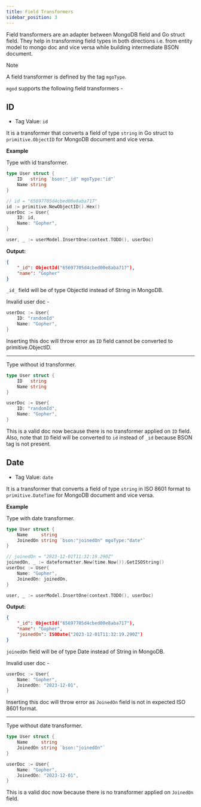```yaml
---
title: Field Transformers
sidebar_position: 3
---
```


Field transformers are an adapter between MongoDB field and Go struct field. They help in transforming field types in both directions i.e. from entity model to mongo doc and vice versa while building intermediate BSON document.

> [!NOTE]
> A field transformer is defined by the tag `mgoType`.

`mgod` supports the following field transformers -

## ID
* Tag Value: `id`

It is a transformer that converts a field of type `string` in Go struct to `primitive.ObjectID` for MongoDB document and vice versa.

**Example**

Type with id transformer.
```go
type User struct {
	ID   string `bson:"_id" mgoType:"id"`
	Name string
}

// id = "65697705d4cbed00e8aba717"
id := primitive.NewObjectID().Hex()
userDoc := User{
	ID: id,
	Name: "Gopher",
}

user, _ := userModel.InsertOne(context.TODO(), userDoc)
```

**Output:**
```json
{
	"_id": ObjectId("65697705d4cbed00e8aba717"),
	"name": "Gopher"
}
```
`_id_` field will be of type ObjectId instead of String in MongoDB.

Invalid user doc -
```go
userDoc := User{
	ID: "randomId"
	Name: "Gopher",
}
```
Inserting this doc will throw error as `ID` field cannot be converted to primitive.ObjectID.

---

Type without id transformer.
```go
type User struct {
	ID   string
	Name string
}

userDoc := User{
	ID: "randomId",
	Name: "Gopher",
}
```
This is a valid doc now because there is no transformer applied on `ID` field. Also, note that `ID` field will be converted to `id` instead of `_id` because BSON tag is not present.

## Date
* Tag Value: `date`

It is a transformer that converts a field of type `string` in ISO 8601 format to `primitive.DateTime` for MongoDB document and vice versa.

**Example**

Type with date transformer.
```go
type User struct {
	Name     string
	JoinedOn string `bson:"joinedOn" mgoType:"date"`
}

// joinedOn = "2023-12-01T11:32:19.290Z"
joinedOn, _ := dateformatter.New(time.Now()).GetISOString()
userDoc := User{
	Name: "Gopher",
	JoinedOn: joinedOn,
}

user, _ := userModel.InsertOne(context.TODO(), userDoc)
```

**Output:**
```json
{
	"_id": ObjectId("65697705d4cbed00e8aba717"),
	"name": "Gopher",
	"joinedOn": ISODate("2023-12-01T11:32:19.290Z")
}
```
`joinedOn` field will be of type Date instead of String in MongoDB.

Invalid user doc -
```go
userDoc := User{
	Name: "Gopher",
	JoinedOn: "2023-12-01",
}
```
Inserting this doc will throw error as `JoinedOn` field is not in expected ISO 8601 format.

---

Type without date transformer.
```go
type User struct {
	Name     string
	JoinedOn string `bson:"joinedOn"`
}

userDoc := User{
	Name: "Gopher",
	JoinedOn: "2023-12-01",
}
```
This is a valid doc now because there is no transformer applied on `JoinedOn` field.